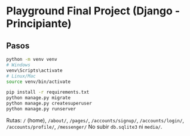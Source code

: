 # Playground Final Project (Django - Principiante)

## Pasos
```bash
python -m venv venv
# Windows
venv\Scripts\activate
# Linux/Mac
source venv/bin/activate

pip install -r requirements.txt
python manage.py migrate
python manage.py createsuperuser
python manage.py runserver
```
Rutas: `/` (home), `/about/`, `/pages/`, `/accounts/signup/`, `/accounts/login/`, `/accounts/profile/`, `/messenger/`
No subir `db.sqlite3` ni `media/`.

